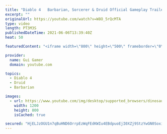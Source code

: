 ```yaml
---
title: "Diablo 4   Barbarian, Sorcerer & Druid Official Gameplay Trailer   Blizzcon 2019"
excerpt: ""
originalUrl: https://youtube.com/watch?v=W8O_5rQcMTA
type: video
length: PT3M3S
publishedDateTime: 2021-06-06T13:39:40Z
heat: 50

featuredContent: "<iframe width=\"800\" height=\"500\" frameborder=\"0\" src=\"https://www.youtube.com/embed/W8O_5rQcMTA\" allow=\"accelerometer; autoplay; encrypted-media; gyroscope; picture-in-picture\" allowfullscreen></iframe>"

provider:
  name: Gui Gamer
  domain: youtube.com

topics:
  - Diablo 4
  - Druid
  - Barbarian

images:
  - url: https://www.youtube.com/img/desktop/supported_browsers/dinosaur.png
    width: 1200
    height: 800
    isCached: true

secured: "HjELJzOGU1n7qBuHND6OrrpEzWqFEdKWIu4EBdpuoEjI0XZj9StzYwGN0SoxiI9sZ7OqfpG8fPRTrsVZ/x4M/O5yC7Vizc5UrEx90iJMtIO2y4ryKZjt7TEHnd7cFNESsQITURFpOdoFV50Z1IYmbxVcsUB0zwhOyLlYjTVf9nfSejHgWjD2u5PcLHUymntbK1FHDdP5k83UeZ2Inq0JPbsIfIOhBAh722C/JVtHjGfzqOuUWs6ribpG+tGftsGVlXRrq+vXsYLBa2NvT2I8WzcgPFiHUmgrMf8GRYGsYzmRd/4T7RxjJgfCweGtraQu4kptstdDykg8KAXFarl8y6afITni9v/pwTVba5BdRvXc7YRQm4/ae1TAK9mUbGVwfJubd4DCldKp5GQ5/gJCXw==;H6djg7P8iWwETi2T+37DWw=="
---
```



